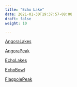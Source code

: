 ```yaml
---
title: "Echo Lake"
date: 2021-01-30T19:37:57-08:00
draft: false
weight: 10

---
```


<a target="_blank" href="/stat1/static/maps/AngoraLakes.pdf">AngoraLakes</a> 

<a target="_blank" href="/stat1/static/maps/AngoraPeak.pdf">AngoraPeak</a> 

<a target="_blank" href="/stat1/static/maps/EchoLakes.pdf">EchoLakes</a> 

<a target="_blank" href="/stat1/static/maps/EchoBowl.pdf">EchoBowl</a> 

<a target="_blank" href="/stat1/static/maps/FlagpolePeak.pdf">FlagpolePeak</a> 

